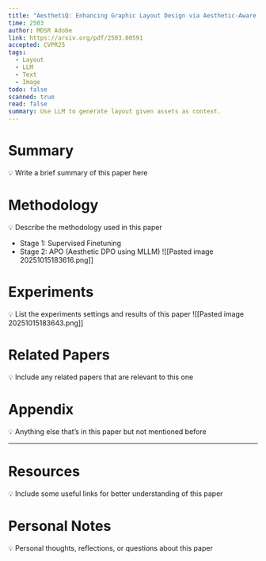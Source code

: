 ```yaml
---
title: "AesthetiQ: Enhancing Graphic Layout Design via Aesthetic-Aware Preference Alignment of Multi-modal Large Language Models"
time: 2503
author: MDSR Adobe
link: https://arxiv.org/pdf/2503.00591
accepted: CVPR25
tags:
  - Layout
  - LLM
  - Text
  - Image
todo: false
scanned: true
read: false
summary: Use LLM to generate layout given assets as context.
---
```

# Summary
💡 Write a brief summary of this paper here

# Methodology
💡 Describe the methodology used in this paper
- Stage 1: Supervised Finetuning
- Stage 2: APO (Aesthetic DPO using MLLM)
![[Pasted image 20251015183616.png]]
# Experiments
💡 List the experiments settings and results of this paper
![[Pasted image 20251015183643.png]]
# Related Papers
💡 Include any related papers that are relevant to this one

# Appendix
💡 Anything else that’s in this paper but not mentioned before

---
# Resources
💡 Include some useful links for better understanding of this paper

# Personal Notes
💡 Personal thoughts, reflections, or questions about this paper